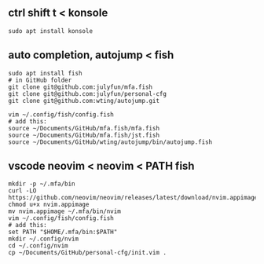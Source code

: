 ## ctrl shift t < konsole

```
sudo apt install konsole
```

## auto completion, autojump < fish

```
sudo apt install fish
# in GitHub folder
git clone git@github.com:julyfun/mfa.fish
git clone git@github.com:julyfun/personal-cfg
git clone git@github.com:wting/autojump.git
```

```
vim ~/.config/fish/config.fish
# add this:
source ~/Documents/GitHub/mfa.fish/mfa.fish
source ~/Documents/GitHub/mfa.fish/jst.fish
source ~/Documents/GitHub/wting/autojump/bin/autojump.fish
```

## vscode neovim < neovim < PATH fish

```
mkdir -p ~/.mfa/bin
curl -LO https://github.com/neovim/neovim/releases/latest/download/nvim.appimage
chmod u+x nvim.appimage
mv nvim.appimage ~/.mfa/bin/nvim
vim ~/.config/fish/config.fish
# add this: 
set PATH "$HOME/.mfa/bin:$PATH"
mkdir ~/.config/nvim
cd ~/.config/nvim
cp ~/Documents/GitHub/personal-cfg/init.vim .
```


